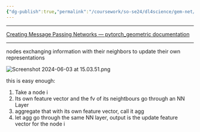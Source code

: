 ```yaml
---
{"dg-publish":true,"permalink":"/coursework/so-se24/dl4science/gem-net/message-passing-over-the-network/","noteIcon":""}
---
```


---
[Creating Message Passing Networks — pytorch\_geometric documentation](https://pytorch-geometric.readthedocs.io/en/latest/tutorial/create_gnn.html)

---
nodes exchanging information with their neighbors to update their own representations

![Screenshot 2024-06-03 at 15.03.51.png](/img/user/Attachments/Screenshot%202024-06-03%20at%2015.03.51.png)

this is easy enough:
1) Take a node i
2) Its own feature vector and the fv of its neightbours go through an NN Layer
3) aggregate that with its own feature vector, call it agg
4) let agg go through the same NN layer, output is the update feature vector for the node i

